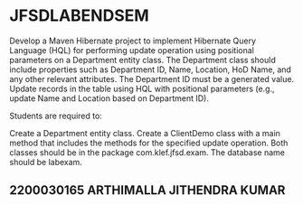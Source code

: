 # JFSDLABENDSEM
Develop a Maven Hibernate project to implement Hibernate Query Language (HQL) for performing update operation using positional parameters on a Department entity class.
The Department class should include properties such as Department ID, Name, Location, HoD Name, and any other relevant attributes. The Department ID must be a generated value. Update records in the table using HQL with positional parameters (e.g., update Name and Location based on Department ID).

Students are required to:

Create a Department entity class.
Create a ClientDemo class with a main method that includes the methods for the specified update operation.
Both classes should be in the package com.klef.jfsd.exam.
The database name should be labexam.

2200030165 ARTHIMALLA JITHENDRA KUMAR
--
